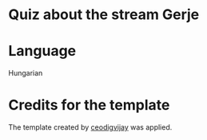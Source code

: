 # Quiz about the stream Gerje

# Language
Hungarian

# Credits for the template
The template created by [ceodigvijay](https://github.com/ceodigvijay/quiz-template-html-css-js) was applied.
